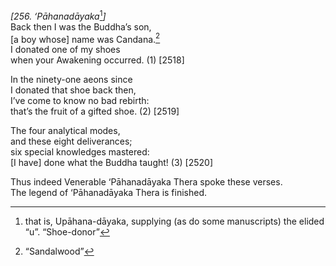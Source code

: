 *\[256. ‘Pāhanadāyaka*[^1]*\]*  
Back then I was the Buddha’s son,  
\[a boy whose\] name was Candana.[^2]  
I donated one of my shoes  
when your Awakening occurred. (1) \[2518\]

In the ninety-one aeons since  
I donated that shoe back then,  
I’ve come to know no bad rebirth:  
that’s the fruit of a gifted shoe. (2) \[2519\]

The four analytical modes,  
and these eight deliverances;  
six special knowledges mastered:  
\[I have\] done what the Buddha taught! (3) \[2520\]

Thus indeed Venerable ‘Pāhanadāyaka Thera spoke these verses.  
The legend of ‘Pāhanadāyaka Thera is finished.

[^1]: that is, Upāhana-dāyaka, supplying (as do some manuscripts) the
    elided “u”. “Shoe-donor”

[^2]: “Sandalwood”
